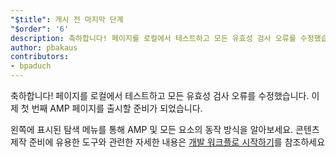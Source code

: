 ```yaml
---
"$title": 게시 전 마지막 단계
"$order": '6'
description: 축하합니다! 페이지를 로컬에서 테스트하고 모든 유효성 검사 오류를 수정했습니다. 이제 첫 번째 AMP 페이지를 출시할 준비가 되었습니다.
author: pbakaus
contributors:
- bpaduch
---
```


축하합니다! 페이지를 로컬에서 테스트하고 모든 유효성 검사 오류를 수정했습니다. 이제 첫 번째 AMP 페이지를 출시할 준비가 되었습니다.

왼쪽에 표시된 탐색 메뉴를 통해 AMP 및 모든 요소의 동작 방식을 알아보세요. 콘텐츠 제작 준비에 유용한 도구와 관련한 자세한 내용은 [개발 워크플로 시작하기](https://developers.google.com/web/tools/setup/)를 참조하세요
